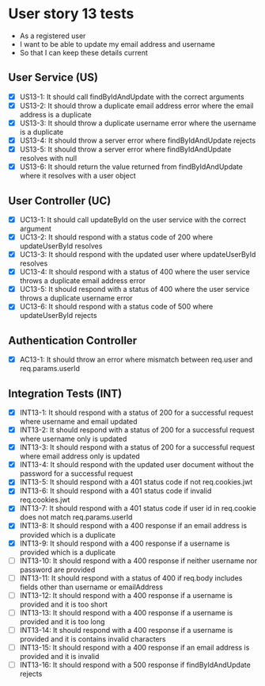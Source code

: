 # User story 13 tests

- As a registered user
- I want to be able to update my email address and username
- So that I can keep these details current

## User Service (US)

- [x] US13-1: It should call findByIdAndUpdate with the correct arguments
- [x] US13-2: It should throw a duplicate email address error where the email address is a duplicate
- [x] US13-3: It should throw a duplicate username error where the username is a duplicate
- [x] US13-4: It should throw a server error where findByIdAndUpdate rejects
- [x] US13-5: It should throw a server error where findByIdAndUpdate resolves with null
- [x] US13-6: It should return the value returned from findByIdAndUpdate where it resolves with a user object

## User Controller (UC)

- [x] UC13-1: It should call updateById on the user service with the correct argument
- [x] UC13-2: It should respond with a status code of 200 where updateUserById resolves
- [x] UC13-3: It should respond with the updated user where updateUserById resolves
- [x] UC13-4: It should respond with a status of 400 where the user service throws a duplicate email address error
- [x] UC13-5: It should respond with a status of 400 where the user service throws a duplicate username error
- [x] UC13-6: It should respond with a status code of 500 where updateUserById rejects

## Authentication Controller

- [x] AC13-1: It should throw an error where mismatch between req.user and req.params.userId

## Integration Tests (INT)

- [x] INT13-1: It should respond with a status of 200 for a successful request where username and email updated
- [x] INT13-2: It should respond with a status of 200 for a successful request where username only is updated
- [x] INT13-3: It should respond with a status of 200 for a successful request where email address only is updated
- [x] INT13-4: It should respond with the updated user document without the password for a successful request
- [x] INT13-5: It should respond with a 401 status code if not req.cookies.jwt
- [x] INT13-6: It should respond with a 401 status code if invalid req.cookies.jwt
- [x] INT13-7: It should respond with a 401 status code if user id in req.cookie does not match req.params.userId
- [x] INT13-8: It should respond with a 400 response if an email address is provided which is a duplicate
- [x] INT13-9: It should respond with a 400 response if a username is provided which is a duplicate
- [ ] INT13-10: It should respond with a 400 response if neither username nor password are provided
- [ ] INT13-11: It should respond with a status of 400 if req.body includes fields other than username or emailAddress
- [ ] INT13-12: It should respond with a 400 response if a username is provided and it is too short
- [ ] INT13-13: It should respond with a 400 response if a username is provided and it is too long
- [ ] INT13-14: It should respond with a 400 response if a username is provided and it is contains invalid characters
- [ ] INT13-15: It should respond with a 400 response if an email address is provided and it is invalid
- [ ] INT13-16: It should respond with a 500 response if findByIdAndUpdate rejects
